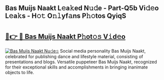 ## Bas Muijs Naakt L𝚎a𝚔ed N𝚞𝚍e - Part-Q5b Vi𝚍𝚎o L𝚎a𝚔s - H𝚘𝚝 O𝚗𝚕yf𝚊ns P𝚑𝚘tos QyiqS

# <h2><a href="http://kf2tsf.oniu.top/?m=Bas+Muijs+Naakt">🔗👉 🔴 Bas Muijs Naakt P𝚑ot𝚘𝚜 V𝚒d𝚎o</a></h2>

[![Bas Muijs Naakt Nu𝚍e𝚜](https://i.imgur.com/0qMVB7G.gif)](http://kf2tsf.oniu.top/?m=Bas+Muijs+Naakt)
Social media personality Bas Muijs Naakt, celebrated for publishing dance and lifestyle material, consisting of presentations and blogs. Versatile puppeteer Bas Muijs Naakt, recognized for their exceptional skills and accomplishments in bringing inanimate objects to life.  
